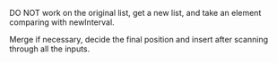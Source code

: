 
DO NOT work on the original list, get a new list, and take an element comparing with newInterval.

Merge if necessary, decide the final position and insert after scanning through all the inputs.

